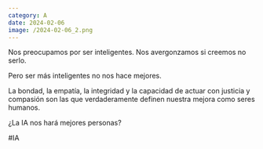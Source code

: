 ```yaml
--- 
category: A 
date: 2024-02-06 
image: /2024-02-06_2.png 
--- 
```


Nos preocupamos por ser inteligentes. Nos avergonzamos si creemos no serlo.

Pero ser más inteligentes no nos hace mejores. 

La bondad, la empatía, la integridad y la capacidad de actuar con justicia y compasión son las que verdaderamente definen nuestra mejora como seres humanos.

¿La IA nos hará mejores personas?

#IA